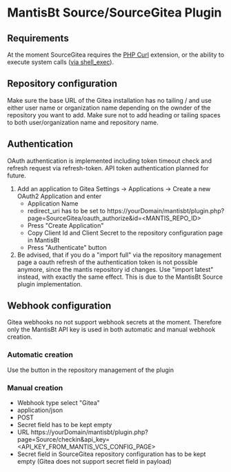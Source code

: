 # MantisBt Source/SourceGitea Plugin

## Requirements
At the moment SourceGitea requires the [PHP Curl](https://www.php.net/book.curl) extension, or the ability to execute
system calls ([via shell_exec](https://www.php.net/function.shell-exec)).

## Repository configuration
Make sure the base URL of the Gitea installation has no tailing / and use either user name or organization name depending on the ownder of the repository you want to add. Make sure not to add heading or tailing spaces to both user/organization name and repository name.

## Authentication
OAuth authentication is implemented including token timeout check and refresh request via refresh-token. API token authentication planned for future.
1) Add an application to Gitea Settings -> Applications -> Create a new OAuth2 Application and enter
	* Application Name
	* redirect_uri has to be set to https://yourDomain/mantisbt/plugin.php?page=SourceGitea/oauth_authorize&id=<MANTIS_REPO_ID>
	* Press "Create Application"
	* Copy Client Id and Client Secret to the repository configuration page in MantisBt
	* Press "Authenticate" button
3) Be advised, that if you do a "import full" via the repository management page a oauth refresh of the authentication token is not possible anymore, since the mantis repository id changes. Use "import latest" instead, with exactly the same effect. This is due to the MantisBt Source plugin implementation.

## Webhook configuration
Gitea webhooks no not support webhook secrets at the moment. Therefore only the MantisBt API key is used in both automatic and manual webhook creation.
### Automatic creation
Use the button in the repository management of the plugin
### Manual creation
* Webhook type select "Gitea"
* application/json
* POST
* Secret field has to be kept empty
* URL https://yourDomain/mantisbt/plugin.php?page=Source/checkin&api_key=<API_KEY_FROM_MANTIS_VCS_CONFIG_PAGE>
* Secret field in SourceGitea repository configuration has to be kept empty (Gitea does not support secret field in payload)